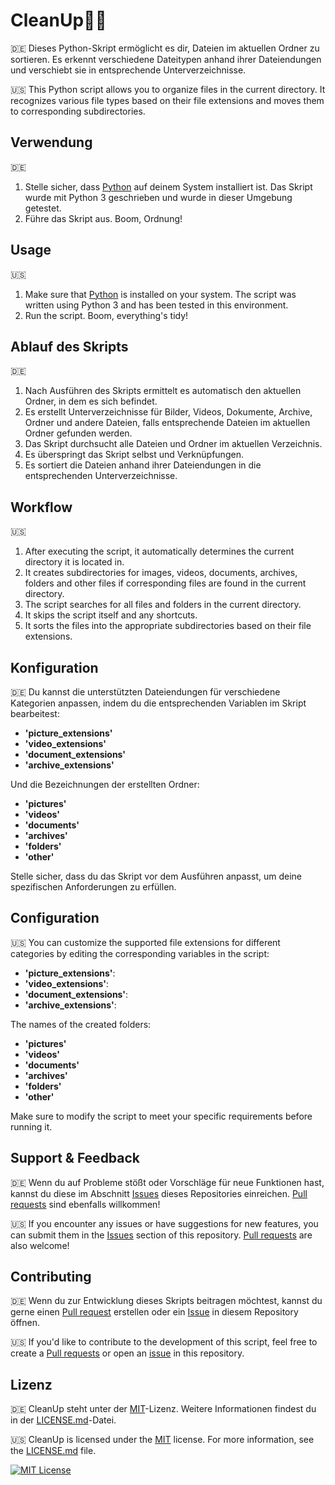 # CleanUp🧹💨
🇩🇪 Dieses Python-Skript ermöglicht es dir, Dateien im aktuellen Ordner zu sortieren. Es erkennt verschiedene Dateitypen anhand ihrer Dateiendungen und verschiebt sie in entsprechende Unterverzeichnisse.

🇺🇸 This Python script allows you to organize files in the current directory. It recognizes various file types based on their file extensions and moves them to corresponding subdirectories.


## Verwendung
🇩🇪
1. Stelle sicher, dass [Python](https://www.python.org/downloads/) auf deinem System installiert ist. Das Skript wurde mit Python 3 geschrieben und wurde in dieser Umgebung getestet.
2. Führe das Skript aus. Boom, Ordnung!

## Usage
🇺🇸
1. Make sure that [Python](https://www.python.org/downloads/) is installed on your system. The script was written using Python 3 and has been tested in this environment.
2. Run the script. Boom, everything's tidy!


## Ablauf des Skripts
🇩🇪
1. Nach Ausführen des Skripts ermittelt es automatisch den aktuellen Ordner, in dem es sich befindet.
2. Es erstellt Unterverzeichnisse für Bilder, Videos, Dokumente, Archive, Ordner und andere Dateien, falls entsprechende Dateien im aktuellen Ordner gefunden werden.
3. Das Skript durchsucht alle Dateien und Ordner im aktuellen Verzeichnis.
4. Es überspringt das Skript selbst und Verknüpfungen.
5. Es sortiert die Dateien anhand ihrer Dateiendungen in die entsprechenden Unterverzeichnisse.

## Workflow
🇺🇸
1. After executing the script, it automatically determines the current directory it is located in.
2. It creates subdirectories for images, videos, documents, archives, folders and other files if corresponding files are found in the current directory.
3. The script searches for all files and folders in the current directory.
4. It skips the script itself and any shortcuts.
5. It sorts the files into the appropriate subdirectories based on their file extensions.


## Konfiguration
🇩🇪 Du kannst die unterstützten Dateiendungen für verschiedene Kategorien anpassen, indem du die entsprechenden Variablen im Skript bearbeitest:

- **'picture_extensions'**
- **'video_extensions'**
- **'document_extensions'**
- **'archive_extensions'**

Und die Bezeichnungen der erstellten Ordner:
- **'pictures'**
- **'videos'**
- **'documents'**
- **'archives'**
- **'folders'**
- **'other'**

Stelle sicher, dass du das Skript vor dem Ausführen anpasst, um deine spezifischen Anforderungen zu erfüllen.

## Configuration
🇺🇸 You can customize the supported file extensions for different categories by editing the corresponding variables in the script:

- **'picture_extensions'**:
- **'video_extensions'**:
- **'document_extensions'**:
- **'archive_extensions'**:

The names of the created folders:
- **'pictures'**
- **'videos'**
- **'documents'**
- **'archives'**
- **'folders'**
- **'other'**

Make sure to modify the script to meet your specific requirements before running it.


## Support & Feedback
🇩🇪 Wenn du auf Probleme stößt oder Vorschläge für neue Funktionen hast, kannst du diese im Abschnitt [Issues](https://github.com/TravikSkoot/CleanUp/issues) dieses Repositories einreichen. [Pull requests](https://github.com/TravikSkoot/CleanUp/pulls) sind ebenfalls willkommen!

🇺🇸 If you encounter any issues or have suggestions for new features, you can submit them in the [Issues](https://github.com/TravikSkoot/CleanUp/issues) section of this repository. [Pull requests](https://github.com/TravikSkoot/CleanUp/pulls) are also welcome!


## Contributing
🇩🇪 Wenn du zur Entwicklung dieses Skripts beitragen möchtest, kannst du gerne einen [Pull request](https://github.com/TravikSkoot/CleanUp/pulls) erstellen oder ein [Issue](https://github.com/TravikSkoot/CleanUp/issues) in diesem Repository öffnen.

🇺🇸 If you'd like to contribute to the development of this script, feel free to create a [Pull requests](https://github.com/TravikSkoot/CleanUp/pulls) or open an [issue](https://github.com/TravikSkoot/CleanUp/issues) in this repository.


## Lizenz
🇩🇪 CleanUp steht unter der [MIT](https://choosealicense.com/licenses/mit/)-Lizenz. Weitere Informationen findest du in der [LICENSE.md](https://github.com/TravikSkoot/CleanUp/blob/main/LICENSE)-Datei.

🇺🇸 CleanUp is licensed under the [MIT](https://choosealicense.com/licenses/mit/) license. For more information, see the [LICENSE.md](https://github.com/TravikSkoot/CleanUp/blob/main/LICENSE) file.

[![MIT License](https://img.shields.io/badge/License-MIT-green.svg)](https://choosealicense.com/licenses/mit/)